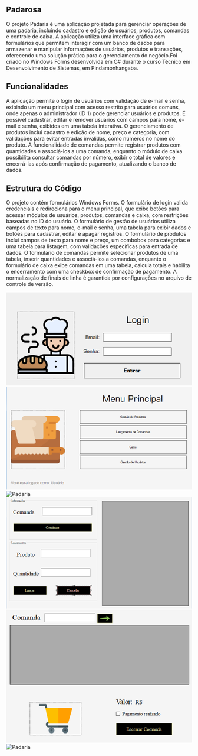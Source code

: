 
## Padarosa

O projeto Padaria é uma aplicação projetada para gerenciar operações de uma padaria, incluindo cadastro e edição de usuários, produtos, comandas e controle de caixa. A aplicação utiliza uma interface gráfica com formulários que permitem interagir com um banco de dados para armazenar e manipular informações de usuários, produtos e transações, oferecendo uma solução prática para o gerenciamento do negócio.Foi criado no Windows Forms desenvolvida em C# durante o curso Técnico em Desenvolvimento de Sistemas, em Pindamonhangaba.


## Funcionalidades

A aplicação permite o login de usuários com validação de e-mail e senha, exibindo um menu principal com acesso restrito para usuários comuns, onde apenas o administrador (ID 1) pode gerenciar usuários e produtos. É possível cadastrar, editar e remover usuários com campos para nome, e-mail e senha, exibidos em uma tabela interativa. O gerenciamento de produtos inclui cadastro e edição de nome, preço e categoria, com validações para evitar entradas inválidas, como números no nome do produto. A funcionalidade de comandas permite registrar produtos com quantidades e associá-los a uma comanda, enquanto o módulo de caixa possibilita consultar comandas por número, exibir o total de valores e encerrá-las após confirmação de pagamento, atualizando o banco de dados.
## Estrutura do Código

O projeto contém formulários Windows Forms. O formulário de login valida credenciais e redireciona para o menu principal, que exibe botões para acessar módulos de usuários, produtos, comandas e caixa, com restrições baseadas no ID do usuário. O formulário de gestão de usuários utiliza campos de texto para nome, e-mail e senha, uma tabela para exibir dados e botões para cadastrar, editar e apagar registros. O formulário de produtos inclui campos de texto para nome e preço, um combobox para categorias e uma tabela para listagem, com validações específicas para entrada de dados. O formulário de comandas permite selecionar produtos de uma tabela, inserir quantidades e associá-los a comandas, enquanto o formulário de caixa exibe comandas em uma tabela, calcula totais e habilita o encerramento com uma checkbox de confirmação de pagamento. A normalização de finais de linha é garantida por configurações no arquivo de controle de versão.

![Padaria](Padaria/Imagem/login.png)
![Padaria](Padaria/Imagem/MenuPrincipal.png)
![Padaria](Padaria/Imagem/GestãoDeProdutos.png)
![Padaria](Padaria/Imagem/Comandas.png)
![Padaria](Padaria/Imagem/Caixa.png)
![Padaria](Padaria/Imagem/GestãoDeUsuarios.png)

